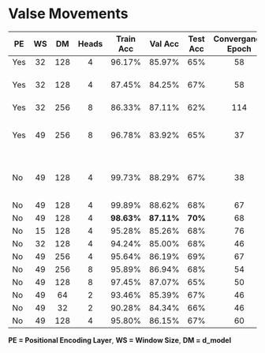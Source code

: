 # Valse Movements

| PE  | WS  | DM  | Heads  | Train Acc  |     Val Acc    |   Test Acc   |  Convergance Epoch | Dropout | Caveat|
|---  |:--------------------: |:-------------------------:    |:------------: |:----------------------:| :--------------------: |:---------------------------------------:      | :--------------------: | :--------------------: |  :--------------------: |
| Yes|      32|        128|      4      |          96.17\%        |     85.97\%    |       65\% |   58    |
| Yes|      32|        128|      4      |          87.45\%        |     84.25\%    |       67\% |   58    | 0.2 | length as attribute |
| Yes|      32|        256|      8      |          86.33\%        |     87.11\%    |       62\% |   114   |
| Yes|      49|        256|      8      |          96.78\%        |     83.92\%    |       65\% |   37   |  0.1 | Flatten, no Dense + dropout |
| No |      49|        128|      4      |          99.73\%        |     88.29\%    |       67\% |   38    |  0.1 | Flatten, no Dense + dropout |
| No |      49|        128|      4      |          99.89\%        |     88.62\%    |       68\% |   67    |  0.1 |
| No |      49|        128|      4      |          **98.63\%**        |     **87.11\%**    |       **70\%** |   68    |
| No |      15|        128|      4      |          95.28\%        |     85.26\%    |       68\% |   76    |
| No |      32|        128|      4      |          94.24\%        |     85.00\%    |       68\% |   46    |
| No |      49|        256|      4      |          95.64\%        |     86.19\%    |       69\% |   67    |
| No |      49|        256|      8      |          95.89\%        |     86.94\%    |       68\% |   54    |
| No |      49|        128|      8      |          97.45\%        |     87.07\%    |       65\% |   50    |
| No |      49|        64 |      2      |          93.46\%        |     85.39\%    |       67\% |   46    |
| No |      49|        32 |      2      |          90.28\%        |     84.34\%    |       66\% |   46    |
| No |      49|        128|      4      |          95.80\%        |     86.15\%    |       67\% |   60    |  0.3 |
**PE = Positional Encoding Layer**, **WS = Window Size**, **DM = d_model**
